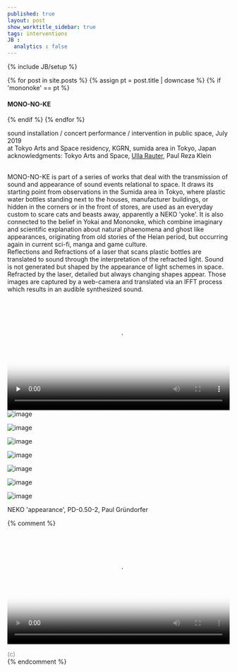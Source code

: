 ```yaml
---
published: true
layout: post
show_worktitle_sidebar: true
tags: interventions
JB :
  analytics : false
---
```


{% include JB/setup %}

<div class="container-parent">
<div class="container-narrow-right">
{% for post in site.posts %}
	{% assign pt = post.title | downcase %}
	{% if 'mononoke' == pt %}
<h4><a href="{{ BASE_PATH }}{{ post.url }}"></a>MONO-NO-KE</h4>
	{% endif %}
{% endfor %}

<p>
sound installation / concert performance / intervention in public space, July 2019<br />
at Tokyo Arts and Space residency, KGRN, sumida area in Tokyo, Japan<br />
acknowledgments: Tokyo Arts and Space, <a href="http://www.ullarauter.com/" target="_blank">Ulla Rauter</a>, Paul Reza Klein<br />
<br />


MONO-NO-KE is part of a series of works that deal with the transmission of sound and appearance of sound events relational to space. It draws its starting point from observations in the Sumida area in Tokyo, where plastic water bottles standing next to the houses, manufacturer buildings, or hidden in the corners or in the front of stores, are used as an everyday custom to scare cats and beasts away, apparently a NEKO 'yoke'. It is also connected to the belief in Yokai and Mononoke, which combine imaginary and scientific explanation about natural phaenomena and ghost like appearances, originating from old stories of the Heian period, but occurring again in current sci-fi, manga and game culture.
<br />
Reflections and Refractions of a laser that scans plastic bottles are translated to sound through the interpretation of the refracted light. Sound is not generated but shaped by the appearance of light schemes in space. Refracted by the laser, detailed but always changing shapes appear. Those images are captured by a web-camera and translated via an IFFT process which results in an audible synthesized sound.
</p>
</div>


<div class="container-narrow-left">
<video controls preload="none" poster="{{ site.url }}/images/mononoke_sm1.jpg" width="100%" height="auto">
  <source src="{{ site.url }}/images/mononoke_sm1.mp4" type="video/mp4" loading="lazy">
</video>

<img src="{{ site.url }}/images/mononoke_bot1_lg2.jpg" loading="eager" alt="image">
<p></p>
<p></p>
<img src="{{ site.url }}/images/mononoke_bot2_lg2.jpg" loading="eager" alt="image">
<p></p>





<img src="{{ site.url }}/images/mononoke3_small.jpg" loading="eager" alt="image">
<p></p>
<img src="{{ site.url }}/images/mononoke1_sm.jpg" loading="eager" alt="image">
<p></p>
<img src="{{ site.url }}/images/mononoke2_sm.jpg" loading="eager" alt="image">
<p></p>
<img src="{{ site.url }}/images/mononoke3b_small.jpg" loading="eager" alt="image">
<p></p>
<img src="{{ site.url }}/images/mononoke6_cat2_lg2.jpg" loading="eager" alt="image">
<p>NEKO 'appearance', PD-0.50-2, Paul Gründorfer</p>

</div>
</div>


{% comment %}

<video preload="metadata" poster="{{ site.url }}/images/am_night_poster.jpg" width="100%" height="auto" controls>
  <source src="{{ site.url }}/images/mononoke_sm1.mp4" type="video/mp4" loading="lazy">
</video>

<font color="grey">(c)<br /></font>
{% endcomment %}

